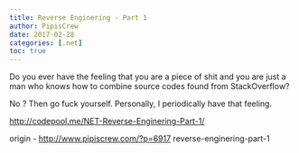 ```yaml
---
title: Reverse Enginering - Part 1
author: PipisCrew
date: 2017-02-28
categories: [.net]
toc: true
---
```


Do you ever have the feeling that you are a piece of shit and you are just a man who knows how to combine source codes found from StackOverflow?

No ? Then go fuck yourself. Personally, I periodically have that feeling.

http://codepool.me/NET-Reverse-Enginering-Part-1/

origin - http://www.pipiscrew.com/?p=6917 reverse-enginering-part-1